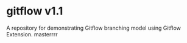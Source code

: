 # gitflow v1.1
A repository for demonstrating Gitflow branching model using Gitflow Extension.
masterrrr
